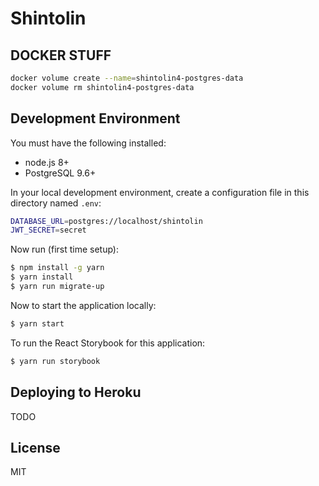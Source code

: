 # Shintolin

## DOCKER STUFF

```bash
docker volume create --name=shintolin4-postgres-data
docker volume rm shintolin4-postgres-data
```

## Development Environment

You must have the following installed:

* node.js 8+
* PostgreSQL 9.6+

In your local development environment, create a configuration file in this directory named `.env`:

```bash
DATABASE_URL=postgres://localhost/shintolin
JWT_SECRET=secret
```

Now run (first time setup):

```bash
$ npm install -g yarn
$ yarn install
$ yarn run migrate-up
```

Now to start the application locally:

```bash
$ yarn start
```

To run the React Storybook for this application:

```bash
$ yarn run storybook
```

## Deploying to Heroku

TODO

## License

MIT
